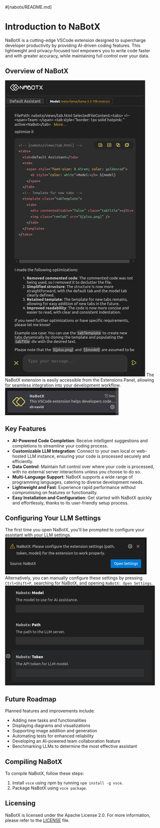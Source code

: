 #[nabotx/README.md]
# Introduction to NaBotX

NaBotX is a cutting-edge VSCode extension designed to supercharge developer productivity by providing AI-driven coding features. This lightweight and privacy-focused tool empowers you to write code faster and with greater accuracy, while maintaining full control over your data.

## Overview of NaBotX
![NaBotX Extension](./showcase/V04.png)
The NaBotX extension is easily accessible from the Extensions Panel, allowing for seamless integration into your development workflow.
![NaBotX Extension in Extensions Panel](./showcase/C02.png)

## Key Features

* **AI-Powered Code Completion**: Receive intelligent suggestions and completions to streamline your coding process.
* **Customizable LLM Integration**: Connect to your own local or web-hosted LLM instance, ensuring your code is processed securely and efficiently.
* **Data Control**: Maintain full control over where your code is processed, with no external server interactions unless you choose to do so.
* **Multi-Language Support**: NaBotX supports a wide range of programming languages, catering to diverse development needs.
* **Lightweight and Fast**: Experience rapid performance without compromising on features or functionality.
* **Easy Installation and Configuration**: Get started with NaBotX quickly and effortlessly, thanks to its user-friendly setup process.

## Configuring Your LLM Settings

The first time you open NaBotX, you'll be prompted to configure your assistant with your LLM settings. 
![Configuring LLM Settings](./showcase/C03.png)
Alternatively, you can manually configure these settings by pressing `Ctrl+Shift+P`, searching for NaBotX, and opening `NaBotX: Open Settings`.
![Accessing NaBotX Settings](./showcase/C01.png)

## Future Roadmap
Planned features and improvements include:

* Adding new tasks and functionalities
* Displaying diagrams and visualizations
* Supporting image addition and generation
* Automating tests for enhanced reliability
* Developing an AI-powered team collaboration feature
* Benchmarking LLMs to determine the most effective assistant

## Compiling NaBotX
To compile NaBotX, follow these steps:

1. Install `vsce` using npm by running `npm install -g vsce`.
2. Package NaBotX using `vsce package`.

## Licensing
NaBotX is licensed under the Apache License 2.0. For more information, please refer to the [LICENSE](./LICENSE) file.
